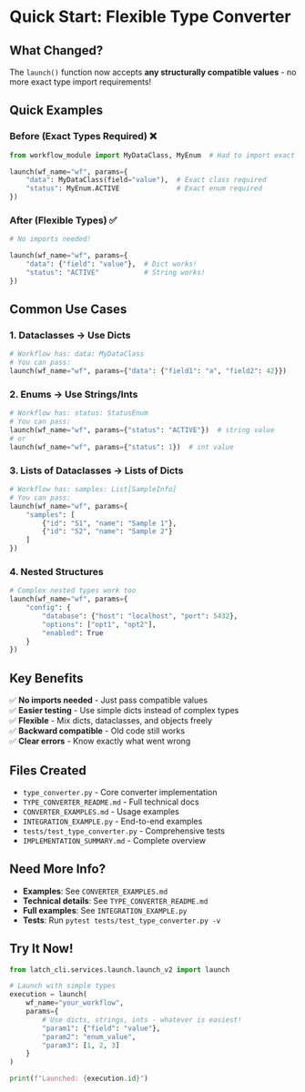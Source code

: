 # Quick Start: Flexible Type Converter

## What Changed?

The `launch()` function now accepts **any structurally compatible values** - no more exact type import requirements!

## Quick Examples

### Before (Exact Types Required) ❌
```python
from workflow_module import MyDataClass, MyEnum  # Had to import exact types!

launch(wf_name="wf", params={
    "data": MyDataClass(field="value"),  # Exact class required
    "status": MyEnum.ACTIVE              # Exact enum required
})
```

### After (Flexible Types) ✅
```python
# No imports needed!

launch(wf_name="wf", params={
    "data": {"field": "value"},  # Dict works!
    "status": "ACTIVE"           # String works!
})
```

## Common Use Cases

### 1. Dataclasses → Use Dicts
```python
# Workflow has: data: MyDataClass
# You can pass:
launch(wf_name="wf", params={"data": {"field1": "a", "field2": 42}})
```

### 2. Enums → Use Strings/Ints
```python
# Workflow has: status: StatusEnum
# You can pass:
launch(wf_name="wf", params={"status": "ACTIVE"})  # string value
# or
launch(wf_name="wf", params={"status": 1})  # int value
```

### 3. Lists of Dataclasses → Lists of Dicts
```python
# Workflow has: samples: List[SampleInfo]
# You can pass:
launch(wf_name="wf", params={
    "samples": [
        {"id": "S1", "name": "Sample 1"},
        {"id": "S2", "name": "Sample 2"}
    ]
})
```

### 4. Nested Structures
```python
# Complex nested types work too
launch(wf_name="wf", params={
    "config": {
        "database": {"host": "localhost", "port": 5432},
        "options": ["opt1", "opt2"],
        "enabled": True
    }
})
```

## Key Benefits

✅ **No imports needed** - Just pass compatible values  
✅ **Easier testing** - Use simple dicts instead of complex types  
✅ **Flexible** - Mix dicts, dataclasses, and objects freely  
✅ **Backward compatible** - Old code still works  
✅ **Clear errors** - Know exactly what went wrong  

## Files Created

- `type_converter.py` - Core converter implementation
- `TYPE_CONVERTER_README.md` - Full technical docs
- `CONVERTER_EXAMPLES.md` - Usage examples
- `INTEGRATION_EXAMPLE.py` - End-to-end examples
- `tests/test_type_converter.py` - Comprehensive tests
- `IMPLEMENTATION_SUMMARY.md` - Complete overview

## Need More Info?

- **Examples**: See `CONVERTER_EXAMPLES.md`
- **Technical details**: See `TYPE_CONVERTER_README.md`
- **Full examples**: See `INTEGRATION_EXAMPLE.py`
- **Tests**: Run `pytest tests/test_type_converter.py -v`

## Try It Now!

```python
from latch_cli.services.launch.launch_v2 import launch

# Launch with simple types
execution = launch(
    wf_name="your_workflow",
    params={
        # Use dicts, strings, ints - whatever is easiest!
        "param1": {"field": "value"},
        "param2": "enum_value",
        "param3": [1, 2, 3]
    }
)

print(f"Launched: {execution.id}")
```

